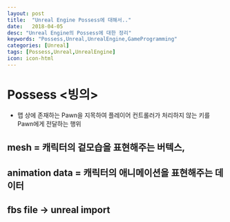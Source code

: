 ```yaml
---
layout: post
title:  "Unreal Engine Possess에 대해서.."
date:   2018-04-05
desc: "Unreal Engine의 Possess에 대한 정리"
keywords: "Possess,Unreal,UnrealEngine,GameProgramming"
categories: [Unreal]
tags: [Possess,Unreal,UnrealEngine]
icon: icon-html
---
```


# Possess <빙의>
 - 맵 상에 존재하는 Pawn을 지목하여 플레이어 컨트롤러가 처리하지 않는 키를 Pawn에게 전달하는 행위


## mesh = 캐릭터의 겉모습을 표현해주는 버텍스,
## animation data = 캐릭터의 애니메이션을 표현해주는 데이터
## fbs file -> unreal import
